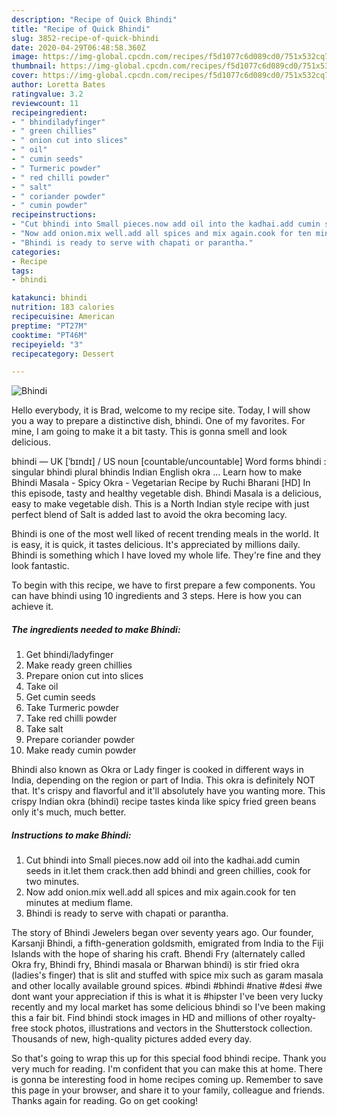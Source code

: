 ```yaml
---
description: "Recipe of Quick Bhindi"
title: "Recipe of Quick Bhindi"
slug: 3852-recipe-of-quick-bhindi
date: 2020-04-29T06:48:58.360Z
image: https://img-global.cpcdn.com/recipes/f5d1077c6d089cd0/751x532cq70/bhindi-recipe-main-photo.jpg
thumbnail: https://img-global.cpcdn.com/recipes/f5d1077c6d089cd0/751x532cq70/bhindi-recipe-main-photo.jpg
cover: https://img-global.cpcdn.com/recipes/f5d1077c6d089cd0/751x532cq70/bhindi-recipe-main-photo.jpg
author: Loretta Bates
ratingvalue: 3.2
reviewcount: 11
recipeingredient:
- " bhindiladyfinger"
- " green chillies"
- " onion cut into slices"
- " oil"
- " cumin seeds"
- " Turmeric powder"
- " red chilli powder"
- " salt"
- " coriander powder"
- " cumin powder"
recipeinstructions:
- "Cut bhindi into Small pieces.now add oil into the kadhai.add cumin seeds in it.let them crack.then add bhindi and green chillies, cook for two minutes."
- "Now add onion.mix well.add all spices and mix again.cook for ten minutes at medium flame."
- "Bhindi is ready to serve with chapati or parantha."
categories:
- Recipe
tags:
- bhindi

katakunci: bhindi 
nutrition: 183 calories
recipecuisine: American
preptime: "PT27M"
cooktime: "PT46M"
recipeyield: "3"
recipecategory: Dessert

---
```



![Bhindi](https://img-global.cpcdn.com/recipes/f5d1077c6d089cd0/751x532cq70/bhindi-recipe-main-photo.jpg)

Hello everybody, it is Brad, welcome to my recipe site. Today, I will show you a way to prepare a distinctive dish, bhindi. One of my favorites. For mine, I am going to make it a bit tasty. This is gonna smell and look delicious.

bhindi — UK [ˈbɪndɪ] / US noun [countable/uncountable] Word forms bhindi : singular bhindi plural bhindis Indian English okra … Learn how to make Bhindi Masala - Spicy Okra - Vegetarian Recipe by Ruchi Bharani [HD] In this episode, tasty and healthy vegetable dish. Bhindi Masala is a delicious, easy to make vegetable dish. This is a North Indian style recipe with just perfect blend of Salt is added last to avoid the okra becoming lacy.

Bhindi is one of the most well liked of recent trending meals in the world. It is easy, it is quick, it tastes delicious. It's appreciated by millions daily. Bhindi is something which I have loved my whole life. They're fine and they look fantastic.


To begin with this recipe, we have to first prepare a few components. You can have bhindi using 10 ingredients and 3 steps. Here is how you can achieve it.

<!--inarticleads1-->

##### The ingredients needed to make Bhindi:

1. Get  bhindi/ladyfinger
1. Make ready  green chillies
1. Prepare  onion cut into slices
1. Take  oil
1. Get  cumin seeds
1. Take  Turmeric powder
1. Take  red chilli powder
1. Take  salt
1. Prepare  coriander powder
1. Make ready  cumin powder


Bhindi also known as Okra or Lady finger is cooked in different ways in India, depending on the region or part of India. This okra is definitely NOT that. It&#39;s crispy and flavorful and it&#39;ll absolutely have you wanting more. This crispy Indian okra (bhindi) recipe tastes kinda like spicy fried green beans only it&#39;s much, much better. 

<!--inarticleads2-->

##### Instructions to make Bhindi:

1. Cut bhindi into Small pieces.now add oil into the kadhai.add cumin seeds in it.let them crack.then add bhindi and green chillies, cook for two minutes.
1. Now add onion.mix well.add all spices and mix again.cook for ten minutes at medium flame.
1. Bhindi is ready to serve with chapati or parantha.


The story of Bhindi Jewelers began over seventy years ago. Our founder, Karsanji Bhindi, a fifth-generation goldsmith, emigrated from India to the Fiji Islands with the hope of sharing his craft. Bhendi Fry (alternately called Okra fry, Bhindi fry, Bhindi masala or Bharwan bhindi) is stir fried okra (ladies&#39;s finger) that is slit and stuffed with spice mix such as garam masala and other locally available ground spices. #bindi #bhindi #native #desi #we dont want your appreciation if this is what it is #hipster I&#39;ve been very lucky recently and my local market has some delicious bhindi so I&#39;ve been making this a fair bit. Find bhindi stock images in HD and millions of other royalty-free stock photos, illustrations and vectors in the Shutterstock collection. Thousands of new, high-quality pictures added every day. 

So that's going to wrap this up for this special food bhindi recipe. Thank you very much for reading. I'm confident that you can make this at home. There is gonna be interesting food in home recipes coming up. Remember to save this page in your browser, and share it to your family, colleague and friends. Thanks again for reading. Go on get cooking!
